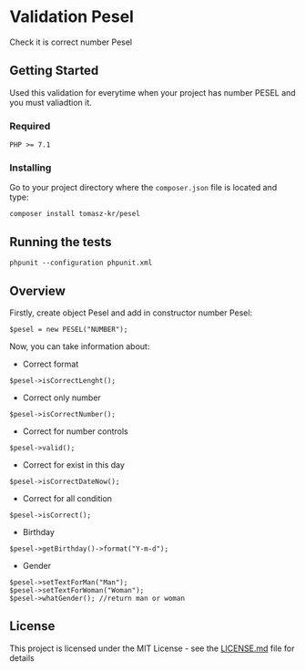 # Validation Pesel
Check it is correct number Pesel


## Getting Started

Used this validation for everytime when your project has number PESEL and you must valiadtion it.

### Required

```
PHP >= 7.1
```

### Installing

Go to your project directory where the ``composer.json`` file is located and type:

```
composer install tomasz-kr/pesel
```

## Running the tests

```
phpunit --configuration phpunit.xml 

```

## Overview

Firstly, create object Pesel and add in constructor number Pesel:
```
$pesel = new PESEL("NUMBER");
```

Now, you can take information about:
* Correct format
```
$pesel->isCorrectLenght();
```
* Correct only number

```
$pesel->isCorrectNumber();
```
* Correct for number controls
```
$pesel->valid();
```
* Correct for exist in this day

```
$pesel->isCorrectDateNow();
```
* Correct for all condition 

```
$pesel->isCorrect();
```
* Birthday

```
$pesel->getBirthday()->format("Y-m-d");
```
* Gender
```
$pesel->setTextForMan("Man");
$pesel->setTextForWoman("Woman");
$pesel->whatGender(); //return man or woman
```

## License

This project is licensed under the MIT License - see the [LICENSE.md](LICENSE.md) file for details